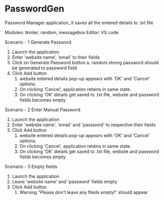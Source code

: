 # PasswordGen

Password Manager application, it saves all the entered details to .txt file

Modules: tkinter, random, messagebox
Editor: VS code

Scenario - 1 Generate Password
1. Launch the application
2. Enter 'website name', 'email' to their fields
3. Click on Generate Password button
   a. random strong password should be generated to password field
4. Click Add button
   1. website entered details pop-up appears with 'OK' and 'Cancel' options.
   2. On clicking 'Cancel', application retains in same state.
   3. On clicking 'OK' details get saved to .txt file, website and password fields becomes empty

Scenario - 2 Enter Manual Password
1. Launch the application
2. Enter 'website name', 'email' and 'password' to respective their fields
3. Click Add button
   1. website entered details pop-up appears with 'OK' and 'Cancel' options.
   2. On clicking 'Cancel', application retains in same state.
   3. On clicking 'OK' details get saved to .txt file, website and password fields becomes empty

Scenario - 3 Empty fields
1. Launch the application
2. Leave 'website name' and 'password' fields empty
3. Click Add button
   1. Warning "Please don't leave any fileds empty!" should appear
